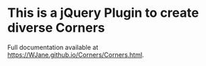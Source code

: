 This is a jQuery Plugin to create diverse Corners
=====================================================

Full documentation available at https://WJane.github.io/Corners/Corners.html.
